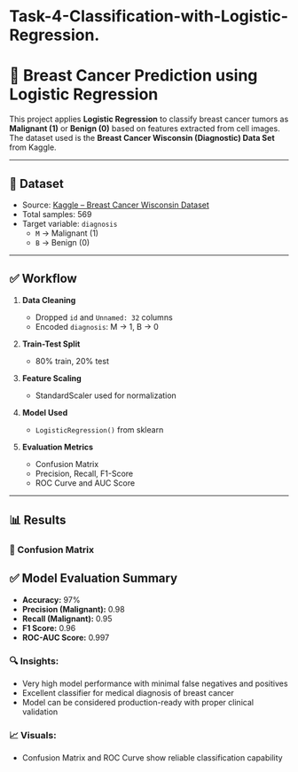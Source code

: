 # Task-4-Classification-with-Logistic-Regression.
# 🧠 Breast Cancer Prediction using Logistic Regression

This project applies **Logistic Regression** to classify breast cancer tumors as **Malignant (1)** or **Benign (0)** based on features extracted from cell images. The dataset used is the **Breast Cancer Wisconsin (Diagnostic) Data Set** from Kaggle.

---

## 📁 Dataset

- Source: [Kaggle – Breast Cancer Wisconsin Dataset](https://www.kaggle.com/datasets/uciml/breast-cancer-wisconsin-data)
- Total samples: 569
- Target variable: `diagnosis`  
  - `M` → Malignant (1)  
  - `B` → Benign (0)

---

## ✅ Workflow

1. **Data Cleaning**  
   - Dropped `id` and `Unnamed: 32` columns  
   - Encoded `diagnosis`: M → 1, B → 0

2. **Train-Test Split**  
   - 80% train, 20% test

3. **Feature Scaling**  
   - StandardScaler used for normalization

4. **Model Used**  
   - `LogisticRegression()` from sklearn

5. **Evaluation Metrics**  
   - Confusion Matrix  
   - Precision, Recall, F1-Score  
   - ROC Curve and AUC Score

---

## 📊 Results

### 📌 Confusion Matrix
## ✅ Model Evaluation Summary

- **Accuracy:** 97%
- **Precision (Malignant):** 0.98
- **Recall (Malignant):** 0.95
- **F1 Score:** 0.96
- **ROC-AUC Score:** 0.997

### 🔍 Insights:
- Very high model performance with minimal false negatives and positives
- Excellent classifier for medical diagnosis of breast cancer
- Model can be considered production-ready with proper clinical validation

### 📈 Visuals:
- Confusion Matrix and ROC Curve show reliable classification capability

